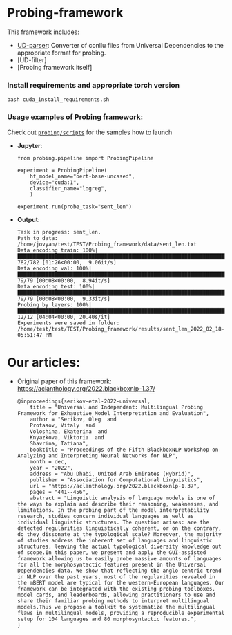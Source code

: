 # Probing-framework
This framework includes:
* [UD-parser](https://github.com/AIRI-Institute/Probing_framework/blob/main/probing/ud_parser/README.md): Converter of conllu files from Universal Dependencies to the appropriate format for probing.
* [UD-filter]
* [Probing framework itself]

### Install requirements and appropriate torch version 
```
bash cuda_install_requirements.sh
```

### Usage examples of Probing framework:
Check out [```probing/scripts```](https://github.com/AIRI-Institute/Probing_framework/tree/main/scripts) for the samples how to launch
* __Jupyter__:
    ```python3
    from probing.pipeline import ProbingPipeline

    experiment = ProbingPipeline(
        hf_model_name="bert-base-uncased",
        device="cuda:1",
        classifier_name="logreg",
        )

    experiment.run(probe_task="sent_len")
    ```

* __Output__:
    ```
    Task in progress: sent_len.
    Path to data: /home/jovyan/test/TEST/Probing_framework/data/sent_len.txt
    Data encoding train: 100%|████████████████████████████████████████████████████████████████████████████████| 782/782 [01:26<00:00,  9.06it/s]
    Data encoding val: 100%|██████████████████████████████████████████████████████████████████████████████████| 79/79 [00:08<00:00,  8.94it/s]
    Data encoding test: 100%|██████████████████████████████████████████████████████████████████████████████████| 79/79 [00:08<00:00,  9.33it/s]
    Probing by layers: 100%|█████████████████████████████████████████████████████████████████████████████████████████████████| 12/12 [04:04<00:00, 20.40s/it]
    Experiments were saved in folder:  /home/test/test/TEST/Probing_framework/results/sent_len_2022_02_18-05:51:47_PM
    ```

# Our articles:
 - Original paper of this framework: https://aclanthology.org/2022.blackboxnlp-1.37/
    ```
    @inproceedings{serikov-etal-2022-universal,
        title = "Universal and Independent: Multilingual Probing Framework for Exhaustive Model Interpretation and Evaluation",
        author = "Serikov, Oleg  and
        Protasov, Vitaly  and
        Voloshina, Ekaterina  and
        Knyazkova, Viktoria  and
        Shavrina, Tatiana",
        booktitle = "Proceedings of the Fifth BlackboxNLP Workshop on Analyzing and Interpreting Neural Networks for NLP",
        month = dec,
        year = "2022",
        address = "Abu Dhabi, United Arab Emirates (Hybrid)",
        publisher = "Association for Computational Linguistics",
        url = "https://aclanthology.org/2022.blackboxnlp-1.37",
        pages = "441--456",
        abstract = "Linguistic analysis of language models is one of the ways to explain and describe their reasoning, weaknesses, and limitations. In the probing part of the model interpretability research, studies concern individual languages as well as individual linguistic structures. The question arises: are the detected regularities linguistically coherent, or on the contrary, do they dissonate at the typological scale? Moreover, the majority of studies address the inherent set of languages and linguistic structures, leaving the actual typological diversity knowledge out of scope.In this paper, we present and apply the GUI-assisted framework allowing us to easily probe massive amounts of languages for all the morphosyntactic features present in the Universal Dependencies data. We show that reflecting the anglo-centric trend in NLP over the past years, most of the regularities revealed in the mBERT model are typical for the western-European languages. Our framework can be integrated with the existing probing toolboxes, model cards, and leaderboards, allowing practitioners to use and share their familiar probing methods to interpret multilingual models.Thus we propose a toolkit to systematize the multilingual flaws in multilingual models, providing a reproducible experimental setup for 104 languages and 80 morphosyntactic features.",
    }
    ```